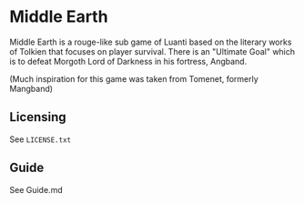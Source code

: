 # Middle Earth

Middle Earth is a rouge-like sub game of Luanti based on the literary works of Tolkien that focuses on player survival.
There is an "Ultimate Goal" which is to defeat Morgoth Lord of Darkness in his fortress, Angband.


(Much inspiration for this game was taken from Tomenet, formerly Mangband)

## Licensing

See `LICENSE.txt`


## Guide

See Guide.md

